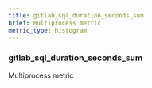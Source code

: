```yaml
---
title: gitlab_sql_duration_seconds_sum
brief: Multiprocess metric
metric_type: histogram
---
```

### gitlab_sql_duration_seconds_sum

Multiprocess metric